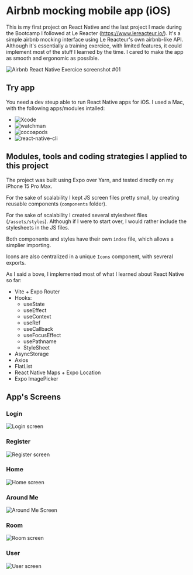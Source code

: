 # Airbnb mocking mobile app (iOS)

This is my first project on React Native and the last project I made during the Bootcamp I followed at Le Reacter (https://www.lereacteur.io/).
It's a simple airbnb mocking interface using Le Reacteur's own airbnb-like API.
Although it's essentially a training exercice, with limited features, it could implement most of the stuff I learned by the time.
I cared to make the app as smooth and ergonomic as possible.

![Airbnb React Native Exercice screenshot #01](https://res.cloudinary.com/dig08y2ym/image/upload/v1741454986/airbnb-exercice-screenshot-01_qqsnms.jpg)

## Try app

You need a dev steup able to run React Native apps for iOS.
I used a Mac, with the following apps/modules intalled:

- ![Xcode](https://apps.apple.com/fr/app/xcode/id497799835)
- ![watchman](https://formulae.brew.sh/formula/watchman)
- ![cocoapods](https://formulae.brew.sh/formula/cocoapods)
- ![react-native-cli](https://www.npmjs.com/package/react-native-cli)

## Modules, tools and coding strategies I applied to this project

The project was built using Expo over Yarn, and tested directly on my iPhone 15 Pro Max.

For the sake of scalability I kept JS screen files pretty small, by creating reusable components (`components` folder).

For the sake of scalability I created several stylesheet files (`/assets/styles`). Although if I were to start over, I would rather include the stylesheets in the JS files.

Both components and styles have their own `index` file, which allows a simplier importing.

Icons are also centralized in a unique `Icons` component, with sevreral exports.

As I said a bove, I implemented most of what I learned about React Native so far:

- Vite + Expo Router
- Hooks:
  - useState
  - useEffect
  - useContext
  - useRef
  - useCallback
  - useFocusEffect
  - usePathname
  - StyleSheet
- AsyncStorage
- Axios
- FlatList
- React Native Maps + Expo Location
- Expo ImagePicker

## App's Screens

### Login

![Login screen](https://res.cloudinary.com/dig08y2ym/image/upload/t_Screenshot/v1742670473/login_cmrufm.jpg)

### Register

![Register screen](https://res.cloudinary.com/dig08y2ym/image/upload/t_Screenshot/v1742670473/user_q9tqxm.jpg)

### Home

![Home screen](https://res.cloudinary.com/dig08y2ym/image/upload/t_Screenshot/v1742670474/home_e0t7xp.jpg)

### Around Me

![Around Me Screen](https://res.cloudinary.com/dig08y2ym/image/upload/t_Screenshot/v1742670474/around-me_rwblbe.jpg)

### Room

![Room screen](https://res.cloudinary.com/dig08y2ym/image/upload/t_Screenshot/v1742670474/room_ba6jd2.jpg)

### User

![User screen](https://res.cloudinary.com/dig08y2ym/image/upload/t_Screenshot/v1742670473/user_q9tqxm.jpg)

